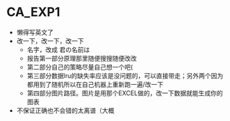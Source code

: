 # CA_EXP1

 - 懒得写英文了
 - 改一下，改一下，改一下
 	- 名字，改成 君の名前は
 	- 报告第一部分原理那里随便搜搜随便改改
 	- 第二部分自己的策略尽量自己想一个吧(
 	- 第三部分数据lru的缺失率应该是没问题的，可以直接带走；另外两个因为都用到了随机所以在自己机器上重新跑一遍/改一下
 	- 第四部分图片路径。图片是用那个EXCEL做的，改一下数据就能生成你的图表
 - 不保证正确也不会错的太离谱（大概
